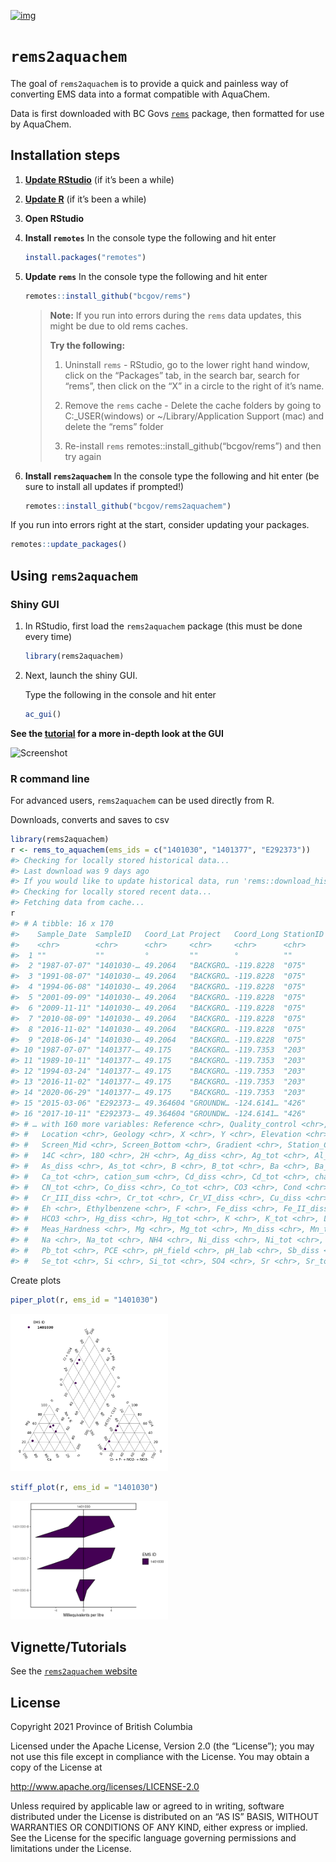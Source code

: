 
[![img](https://img.shields.io/badge/Lifecycle-Maturing-007EC6)](https://github.com/bcgov/repomountie/blob/master/doc/lifecycle-badges.md)

<!-- README.md is generated from README.Rmd. Please edit that file -->

# `rems2aquachem`

<!-- badges: start -->
<!-- [![Travis build status](https://travis-ci.org/bcgov/rems2aquachem.svg?branch=master)](https://travis-ci.org/bcgov/rems2aquachem) -->
<!-- badges: end -->

The goal of `rems2aquachem` is to provide a quick and painless way of
converting EMS data into a format compatible with AquaChem.

Data is first downloaded with BC Govs
[`rems`](http://github.com/bcgov/rems) package, then formatted for use
by AquaChem.

## Installation steps

1.  [**Update RStudio**](https://rstudio.com/) (if it’s been a while)

2.  [**Update R**](https://cloud.r-project.org/) (if it’s been a while)

3.  **Open RStudio**

4.  **Install `remotes`** In the console type the following and hit
    enter

    ``` r
    install.packages("remotes")
    ```

5.  **Update `rems`** In the console type the following and hit enter

    ``` r
    remotes::install_github("bcgov/rems")
    ```

    > **Note:** If you run into errors during the `rems` data updates,
    > this might be due to old rems caches.
    >
    > **Try the following:**
    > 1.  Uninstall `rems` - RStudio, go to the lower right hand window,
    >     click on the “Packages” tab, in the search bar, search for
    >     “rems”, then click on the “X” in a circle to the right of it’s
    >     name.
    >
    > 2.  Remove the `rems` cache - Delete the cache folders by going to
    >     C:\_USER(windows) or \~/Library/Application Support (mac) and
    >     delete the “rems” folder
    >
    > 3.  Re-install `rems` remotes::install\_github(“bcgov/rems”) and
    >     then try again

6.  **Install `rems2aquachem`** In the console type the following and
    hit enter (be sure to install all updates if prompted!)

    ``` r
    remotes::install_github("bcgov/rems2aquachem")
    ```

If you run into errors right at the start, consider updating your
packages.

``` r
remotes::update_packages()
```

## Using `rems2aquachem`

### Shiny GUI

1.  In RStudio, first load the `rems2aquachem` package (this must be
    done every time)

    ``` r
    library(rems2aquachem)
    ```

2.  Next, launch the shiny GUI.

    Type the following in the console and hit enter

    ``` r
    ac_gui()
    ```

**See the
[tutorial](https://bcgov.github.io/rems2aquachem/articles/rems2aquachem.html)
for a more in-depth look at the GUI**

![Screenshot](https://raw.githubusercontent.com/bcgov/rems2aquachem/master/inst/assets/up-to-date.png)

### R command line

For advanced users, `rems2aquachem` can be used directly from R.

Downloads, converts and saves to csv

``` r
library(rems2aquachem)
r <- rems_to_aquachem(ems_ids = c("1401030", "1401377", "E292373"))
#> Checking for locally stored historical data...
#> Last download was 9 days ago
#> If you would like to update historical data, run 'rems::download_historic_data()'
#> Checking for locally stored recent data...
#> Fetching data from cache...
r
#> # A tibble: 16 x 170
#>    Sample_Date  SampleID   Coord_Lat Project   Coord_Long StationID Watertype  Analysis_Date shortWatertype Comment
#>    <chr>        <chr>      <chr>     <chr>     <chr>      <chr>     <chr>      <chr>         <chr>          <chr>  
#>  1 ""           ""         °         ""        °          ""        ""         ""            ""             ""     
#>  2 "1987-07-07" "1401030-… 49.2064   "BACKGRO… -119.8228  "075"     "Fresh Wa…  <NA>          <NA>           <NA>  
#>  3 "1991-08-07" "1401030-… 49.2064   "BACKGRO… -119.8228  "075"     "Fresh Wa…  <NA>          <NA>           <NA>  
#>  4 "1994-06-08" "1401030-… 49.2064   "BACKGRO… -119.8228  "075"     "Fresh Wa…  <NA>          <NA>           <NA>  
#>  5 "2001-09-09" "1401030-… 49.2064   "BACKGRO… -119.8228  "075"     "Fresh Wa…  <NA>          <NA>           <NA>  
#>  6 "2009-11-11" "1401030-… 49.2064   "BACKGRO… -119.8228  "075"     "Fresh Wa…  <NA>          <NA>           <NA>  
#>  7 "2010-08-09" "1401030-… 49.2064   "BACKGRO… -119.8228  "075"     "Fresh Wa…  <NA>          <NA>           <NA>  
#>  8 "2016-11-02" "1401030-… 49.2064   "BACKGRO… -119.8228  "075"     "Fresh Wa…  <NA>          <NA>           <NA>  
#>  9 "2018-06-14" "1401030-… 49.2064   "BACKGRO… -119.8228  "075"     "Ground W…  <NA>          <NA>           <NA>  
#> 10 "1987-07-07" "1401377-… 49.175    "BACKGRO… -119.7353  "203"     "Fresh Wa…  <NA>          <NA>           <NA>  
#> 11 "1989-10-11" "1401377-… 49.175    "BACKGRO… -119.7353  "203"     "Fresh Wa…  <NA>          <NA>           <NA>  
#> 12 "1994-03-24" "1401377-… 49.175    "BACKGRO… -119.7353  "203"     "Fresh Wa…  <NA>          <NA>           <NA>  
#> 13 "2016-11-02" "1401377-… 49.175    "BACKGRO… -119.7353  "203"     "Fresh Wa…  <NA>          <NA>           <NA>  
#> 14 "2020-06-29" "1401377-… 49.175    "BACKGRO… -119.7353  "203"     "Ground W…  <NA>          <NA>           <NA>  
#> 15 "2015-03-06" "E292373-… 49.364604 "GROUNDW… -124.6141… "426"     "Fresh Wa…  <NA>          <NA>           <NA>  
#> 16 "2017-10-11" "E292373-… 49.364604 "GROUNDW… -124.6141… "426"     "Fresh Wa…  <NA>          <NA>           <NA>  
#> # … with 160 more variables: Reference <chr>, Quality_control <chr>, Duplicate_ID <chr>, Labcode <chr>,
#> #   Location <chr>, Geology <chr>, X <chr>, Y <chr>, Elevation <chr>, Well_Depth <chr>, Screen_Top <chr>,
#> #   Screen_Mid <chr>, Screen_Bottom <chr>, Gradient <chr>, Station_Comment <chr>, Sample_Depth <chr>, Temp <chr>,
#> #   14C <chr>, 18O <chr>, 2H <chr>, Ag_diss <chr>, Ag_tot <chr>, Al_diss <chr>, Al_tot <chr>, anion_sum <chr>,
#> #   As_diss <chr>, As_tot <chr>, B <chr>, B_tot <chr>, Ba <chr>, Ba_tot <chr>, Benzene <chr>, Br <chr>, Ca <chr>,
#> #   Ca_tot <chr>, cation_sum <chr>, Cd_diss <chr>, Cd_tot <chr>, charge_balance <chr>, Cl <chr>, CN_diss <chr>,
#> #   CN_tot <chr>, Co_diss <chr>, Co_tot <chr>, CO3 <chr>, Cond <chr>, Cond_field <chr>, Cr_diss <chr>,
#> #   Cr_III_diss <chr>, Cr_tot <chr>, Cr_VI_diss <chr>, Cu_diss <chr>, Cu_tot <chr>, Density <chr>, DO <chr>,
#> #   Eh <chr>, Ethylbenzene <chr>, F <chr>, Fe_diss <chr>, Fe_II_diss <chr>, Fe_III_diss <chr>, Fe_tot <chr>,
#> #   HCO3 <chr>, Hg_diss <chr>, Hg_tot <chr>, K <chr>, K_tot <chr>, Li <chr>, Li_tot <chr>, Meas_Alk <chr>,
#> #   Meas_Hardness <chr>, Mg <chr>, Mg_tot <chr>, Mn_diss <chr>, Mn_tot <chr>, Mo_diss <chr>, Mo_tot <chr>,
#> #   Na <chr>, Na_tot <chr>, NH4 <chr>, Ni_diss <chr>, Ni_tot <chr>, NO2 <chr>, NO3 <chr>, Pb_diss <chr>,
#> #   Pb_tot <chr>, PCE <chr>, pH_field <chr>, pH_lab <chr>, Sb_diss <chr>, Sb_tot <chr>, Se_diss <chr>,
#> #   Se_tot <chr>, Si <chr>, Si_tot <chr>, SO4 <chr>, Sr <chr>, Sr_tot <chr>, TCE <chr>, Tl_diss <chr>, …
```

Create plots

``` r
piper_plot(r, ems_id = "1401030")
```

<img src="man/figures/README-unnamed-chunk-9-1.png" width="50%" />

``` r
stiff_plot(r, ems_id = "1401030")
```

<img src="man/figures/README-unnamed-chunk-10-1.png" width="50%" />

## Vignette/Tutorials

See the [`rems2aquachem` website](https://bcgov.github.io/rems2aquachem)

## License

Copyright 2021 Province of British Columbia

Licensed under the Apache License, Version 2.0 (the “License”); you may
not use this file except in compliance with the License. You may obtain
a copy of the License at

<http://www.apache.org/licenses/LICENSE-2.0>

Unless required by applicable law or agreed to in writing, software
distributed under the License is distributed on an “AS IS” BASIS,
WITHOUT WARRANTIES OR CONDITIONS OF ANY KIND, either express or implied.
See the License for the specific language governing permissions and
limitations under the License.
